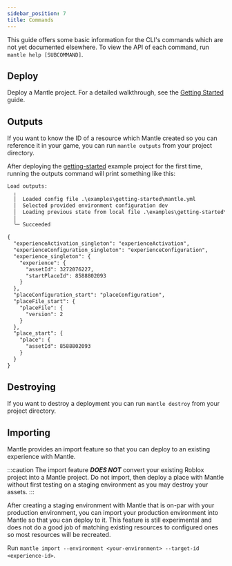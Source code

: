 ```yaml
---
sidebar_position: 7
title: Commands
---
```


This guide offers some basic information for the CLI's commands which are not yet documented
elsewhere. To view the API of each command, run `mantle help [SUBCOMMAND]`.

## Deploy

Deploy a Mantle project. For a detailed walkthrough, see the [Getting
Started](/docs/getting-started#deploy-your-first-project) guide.

## Outputs

If you want to know the ID of a resource which Mantle created so you can reference it in your game,
you can run `mantle outputs` from your project directory.

After deploying the
[getting-started](https://github.com/blake-mealey/mantle-examples/tree/main/examples/getting-started)
example project for the first time, running the outputs command will print something like this:

```txt
Load outputs:
  ╷
  │  Loaded config file .\examples\getting-started\mantle.yml
  │  Selected provided environment configuration dev
  │  Loading previous state from local file .\examples\getting-started\.mantle-state.yml
  │
  ╰─ Succeeded

{
  "experienceActivation_singleton": "experienceActivation",
  "experienceConfiguration_singleton": "experienceConfiguration",
  "experience_singleton": {
    "experience": {
      "assetId": 3272076227,
      "startPlaceId": 8588802093
    }
  },
  "placeConfiguration_start": "placeConfiguration",
  "placeFile_start": {
    "placeFile": {
      "version": 2
    }
  },
  "place_start": {
    "place": {
      "assetId": 8588802093
    }
  }
}
```

## Destroying

If you want to destroy a deployment you can run `mantle destroy` from your project directory.

## Importing

Mantle provides an import feature so that you can deploy to an existing experience with Mantle.

:::caution
The import feature _**DOES NOT**_ convert your existing Roblox project into a Mantle project. Do not
import, then deploy a place with Mantle without first testing on a staging environment as you may
destroy your assets.
:::

After creating a staging environment with Mantle that is on-par with your production environment,
you can import your production environment into Mantle so that you can deploy to it. This feature is
still experimental and does not do a good job of matching existing resources to configured ones so
most resources will be recreated.

Run `mantle import --environment <your-environment> --target-id <experience-id>`.
